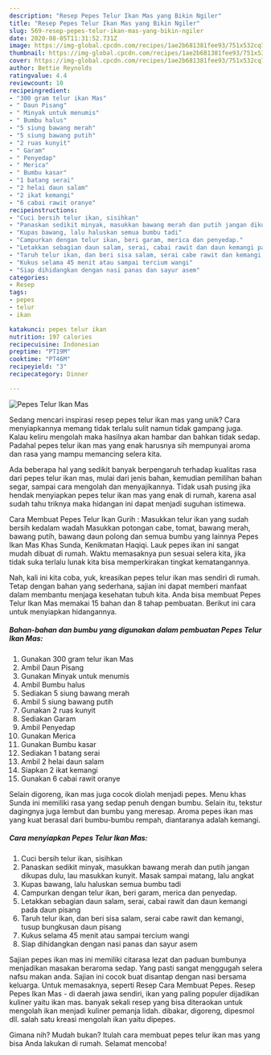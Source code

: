 ```yaml
---
description: "Resep Pepes Telur Ikan Mas yang Bikin Ngiler"
title: "Resep Pepes Telur Ikan Mas yang Bikin Ngiler"
slug: 569-resep-pepes-telur-ikan-mas-yang-bikin-ngiler
date: 2020-08-05T11:31:52.731Z
image: https://img-global.cpcdn.com/recipes/1ae2b681381fee93/751x532cq70/pepes-telur-ikan-mas-foto-resep-utama.jpg
thumbnail: https://img-global.cpcdn.com/recipes/1ae2b681381fee93/751x532cq70/pepes-telur-ikan-mas-foto-resep-utama.jpg
cover: https://img-global.cpcdn.com/recipes/1ae2b681381fee93/751x532cq70/pepes-telur-ikan-mas-foto-resep-utama.jpg
author: Bettie Reynolds
ratingvalue: 4.4
reviewcount: 10
recipeingredient:
- "300 gram telur ikan Mas"
- " Daun Pisang"
- " Minyak untuk menumis"
- " Bumbu halus"
- "5 siung bawang merah"
- "5 siung bawang putih"
- "2 ruas kunyit"
- " Garam"
- " Penyedap"
- " Merica"
- " Bumbu kasar"
- "1 batang serai"
- "2 helai daun salam"
- "2 ikat kemangi"
- "6 cabai rawit oranye"
recipeinstructions:
- "Cuci bersih telur ikan, sisihkan"
- "Panaskan sedikit minyak, masukkan bawang merah dan putih jangan dikupas dulu, lau masukkan kunyit. Masak sampai matang, lalu angkat"
- "Kupas bawang, lalu haluskan semua bumbu tadi"
- "Campurkan dengan telur ikan, beri garam, merica dan penyedap."
- "Letakkan sebagian daun salam, serai, cabai rawit dan daun kemangi pada daun pisang"
- "Taruh telur ikan, dan beri sisa salam, serai cabe rawit dan kemangi, tusup bungkusan daun pisang"
- "Kukus selama 45 menit atau sampai tercium wangi"
- "Siap dihidangkan dengan nasi panas dan sayur asem"
categories:
- Resep
tags:
- pepes
- telur
- ikan

katakunci: pepes telur ikan 
nutrition: 197 calories
recipecuisine: Indonesian
preptime: "PT19M"
cooktime: "PT46M"
recipeyield: "3"
recipecategory: Dinner

---
```



![Pepes Telur Ikan Mas](https://img-global.cpcdn.com/recipes/1ae2b681381fee93/751x532cq70/pepes-telur-ikan-mas-foto-resep-utama.jpg)

Sedang mencari inspirasi resep pepes telur ikan mas yang unik? Cara menyiapkannya memang tidak terlalu sulit namun tidak gampang juga. Kalau keliru mengolah maka hasilnya akan hambar dan bahkan tidak sedap. Padahal pepes telur ikan mas yang enak harusnya sih mempunyai aroma dan rasa yang mampu memancing selera kita.

Ada beberapa hal yang sedikit banyak berpengaruh terhadap kualitas rasa dari pepes telur ikan mas, mulai dari jenis bahan, kemudian pemilihan bahan segar, sampai cara mengolah dan menyajikannya. Tidak usah pusing jika hendak menyiapkan pepes telur ikan mas yang enak di rumah, karena asal sudah tahu triknya maka hidangan ini dapat menjadi suguhan istimewa.

Cara Membuat Pepes Telur Ikan Gurih : Masukkan telur ikan yang sudah bersih kedalam wadah Masukkan potongan cabe, tomat, bawang merah, bawang putih, bawang daun polong dan semua bumbu yang lainnya Pepes Ikan Mas Khas Sunda, Kenikmatan Haqiqi. Lauk pepes ikan ini sangat mudah dibuat di rumah. Waktu memasaknya pun sesuai selera kita, jika tidak suka terlalu lunak kita bisa memperkirakan tingkat kematangannya.


Nah, kali ini kita coba, yuk, kreasikan pepes telur ikan mas sendiri di rumah. Tetap dengan bahan yang sederhana, sajian ini dapat memberi manfaat dalam membantu menjaga kesehatan tubuh kita. Anda bisa membuat Pepes Telur Ikan Mas memakai 15 bahan dan 8 tahap pembuatan. Berikut ini cara untuk menyiapkan hidangannya.

<!--inarticleads1-->

##### Bahan-bahan dan bumbu yang digunakan dalam pembuatan Pepes Telur Ikan Mas:

1. Gunakan 300 gram telur ikan Mas
1. Ambil  Daun Pisang
1. Gunakan  Minyak untuk menumis
1. Ambil  Bumbu halus
1. Sediakan 5 siung bawang merah
1. Ambil 5 siung bawang putih
1. Gunakan 2 ruas kunyit
1. Sediakan  Garam
1. Ambil  Penyedap
1. Gunakan  Merica
1. Gunakan  Bumbu kasar
1. Sediakan 1 batang serai
1. Ambil 2 helai daun salam
1. Siapkan 2 ikat kemangi
1. Gunakan 6 cabai rawit oranye


Selain digoreng, ikan mas juga cocok diolah menjadi pepes. Menu khas Sunda ini memiliki rasa yang sedap penuh dengan bumbu. Selain itu, tekstur dagingnya juga lembut dan bumbu yang meresap. Aroma pepes ikan mas yang kuat berasal dari bumbu-bumbu rempah, diantaranya adalah kemangi. 

<!--inarticleads2-->

##### Cara menyiapkan Pepes Telur Ikan Mas:

1. Cuci bersih telur ikan, sisihkan
1. Panaskan sedikit minyak, masukkan bawang merah dan putih jangan dikupas dulu, lau masukkan kunyit. Masak sampai matang, lalu angkat
1. Kupas bawang, lalu haluskan semua bumbu tadi
1. Campurkan dengan telur ikan, beri garam, merica dan penyedap.
1. Letakkan sebagian daun salam, serai, cabai rawit dan daun kemangi pada daun pisang
1. Taruh telur ikan, dan beri sisa salam, serai cabe rawit dan kemangi, tusup bungkusan daun pisang
1. Kukus selama 45 menit atau sampai tercium wangi
1. Siap dihidangkan dengan nasi panas dan sayur asem


Sajian pepes ikan mas ini memiliki citarasa lezat dan paduan bumbunya menjadikan masakan beraroma sedap. Yang pasti sangat menggugah selera nafsu makan anda. Sajian ini cocok buat disantap dengan nasi bersama keluarga. Untuk memasaknya, seperti Resep Cara Membuat Pepes. Resep Pepes Ikan Mas - di daerah jawa sendiri, ikan yang paling populer dijadikan kuliner yaitu ikan mas. banyak sekali resep yang bisa diteraokan untuk mengolah ikan menjadi kuliner pemanja lidah. dibakar, digoreng, dipesmol dll. salah satu kreasi mengolah ikan yaitu dipepes. 

Gimana nih? Mudah bukan? Itulah cara membuat pepes telur ikan mas yang bisa Anda lakukan di rumah. Selamat mencoba!
